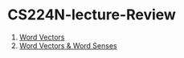 # CS224N-lecture-Review
1. [Word Vectors](https://www.notion.so/01-Word-Vectors-d21ad947f33a413aa66660a35c05dbf5)
2. [Word Vectors & Word Senses](https://www.notion.so/02-Word-Vectors-and-Word-Senses-bef0674e3b3a486cae082187fc8e8d00)


